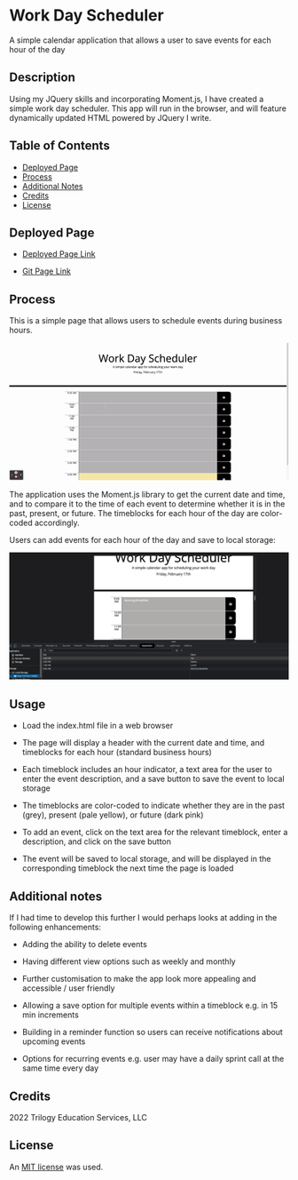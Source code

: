 # Work Day Scheduler
A simple calendar application that allows a user to save events for each hour of the day

## Description
Using my JQuery skills and incorporating Moment.js, I have created a simple work day scheduler. This app will run in the browser, and will feature dynamically updated HTML powered by JQuery I write.

## Table of Contents

* [Deployed Page](#deployed-page)
* [Process](#process)
* [Additional Notes](#additional-notes)
* [Credits](#credits)
* [License](#license)


## Deployed Page

* [Deployed Page Link](https://lilibear1.github.io/Work-Day-Scheduler/)

* [Git Page Link](https://github.com/LiliBear1/wk6-webAPI-quiz) 


## Process

This is a simple page that allows users to schedule events during business hours.

![Work Day Scheduler Demo GIF"](/images/Demo.gif)

The application uses the Moment.js library to get the current date and time, and to compare it to the time of each event to determine whether it is in the past, present, or future. The timeblocks for each hour of the day are color-coded accordingly.

Users can add events for each hour of the day and save to local storage: 

![Local storage example"](/images/LocalStorage.png)

## Usage

* Load the index.html file in a web browser

* The page will display a header with the current date and time, and timeblocks for each hour (standard business hours)

* Each timeblock includes an hour indicator, a text area for the user to enter the event description, and a save button to save the event to local storage

* The timeblocks are color-coded to indicate whether they are in the past (grey), present (pale yellow), or future (dark pink)

* To add an event, click on the text area for the relevant timeblock, enter a description, and click on the save button

* The event will be saved to local storage, and will be displayed in the corresponding timeblock the next time the page is loaded


## Additional notes

If I had time to develop this further I would perhaps looks at adding in the following enhancements:

* Adding the ability to delete events

* Having different view options such as weekly and monthly

* Further customisation to make the app look more appealing and accessible / user friendly

* Allowing a save option for multiple events within a timeblock e.g. in 15 min increments

* Building in a reminder function so users can receive notifications about upcoming events 

* Options for recurring events e.g. user may have a daily sprint call at the same time every day

## Credits 
2022 Trilogy Education Services, LLC

## License

An [MIT license](https://choosealicense.com/licenses/mit/) was used.
